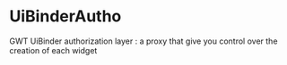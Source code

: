 UiBinderAutho
=============

GWT UiBinder authorization layer : a proxy that give you control over the creation of each widget
